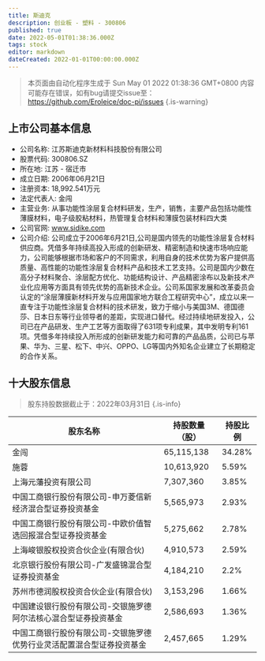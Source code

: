 ```yaml
---
title: 斯迪克
description: 创业板 - 塑料 - 300806
published: true
date: 2022-05-01T01:38:36.000Z
tags: stock
editor: markdown
dateCreated: 2022-01-01T00:00:00.000Z
---
```


> 本页面由自动化程序生成于 Sun May 01 2022 01:38:36 GMT+0800
> 内容可能存在错误，如有bug请提交issue至：https://github.com/Eroleice/doc-pi/issues
{.is-warning}

## 上市公司基本信息
- 公司名称: 江苏斯迪克新材料科技股份有限公司
- 股票代码: 300806.SZ
- 所在地: 江苏 - 宿迁市
- 成立日期: 2006年06月21日
- 注册资本: 18,992.541万元
- 法定代表人: 金闯
- 主营业务: 从事功能性涂层复合材料研发，生产，销售，主要产品包括功能性薄膜材料，电子级胶粘材料，热管理复合材料和薄膜包装材料四大类
- 公司官网: www.sidike.com
- 公司介绍: 公司成立于2006年6月21日,公司是国内领先的功能性涂层复合材料供应商。凭借多年持续高投入形成的创新研发、精密制造和快速市场响应能力，公司能够根据市场和客户的不同需求，利用自身的技术优势为客户提供高质量、高性能的功能性涂层复合材料产品和技术工艺支持。公司是国内少数在高分子材料聚合、涂层配方优化、功能结构设计、产品精密涂布以及新技术产业化应用等方面具有领先优势的高新技术企业。公司系国家发展和改革委员会认定的“涂层薄膜新材料开发与应用国家地方联合工程研究中心”，成立以来一直专注于功能性涂层复合材料的技术研发，致力于缩小与美国3M、德国德莎、日本日东等行业领导者的差距，实现进口替代。经过持续地研发投入，公司已在产品研发、生产工艺等方面取得了631项专利成果，其中发明专利161项。凭借多年持续投入所形成的创新研发能力和可靠的产品品质，公司已与苹果、华为、三星、松下、中兴、OPPO、LG等国内外知名企业建立了长期稳定的合作关系。


## 十大股东信息
> 股东持股数据截止于：2022年03月31日
{.is-info}

| 股东名称 | 持股数量（股） | 持股比例 |
| --- | --- | --- |
| 金闯 | 65,115,138 | 34.28% |
| 施蓉 | 10,613,920 | 5.59% |
| 上海元藩投资有限公司 | 7,307,360 | 3.85% |
| 中国工商银行股份有限公司-申万菱信新经济混合型证券投资基金 | 5,565,973 | 2.93% |
| 中国工商银行股份有限公司-中欧价值智选回报混合型证券投资基金 | 5,275,662 | 2.78% |
| 上海峻银股权投资合伙企业(有限合伙) | 4,910,573 | 2.59% |
| 北京银行股份有限公司-广发盛锦混合型证券投资基金 | 4,184,210 | 2.2% |
| 苏州市德润股权投资合伙企业(有限合伙) | 3,153,296 | 1.66% |
| 中国建设银行股份有限公司-交银施罗德阿尔法核心混合型证券投资基金 | 2,586,693 | 1.36% |
| 中国工商银行股份有限公司-交银施罗德优势行业灵活配置混合型证券投资基金 | 2,457,665 | 1.29% |




